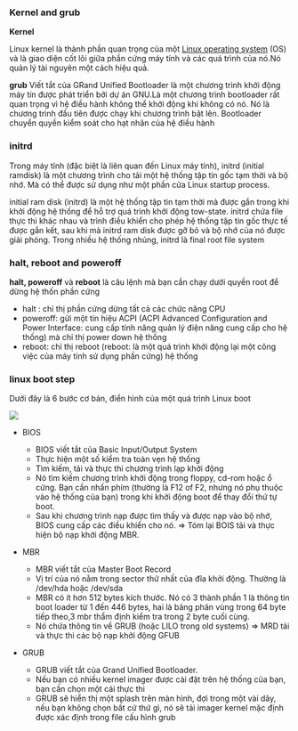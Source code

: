 ### Kernel and grub

**Kernel**

Linux kernel là thành phần quan trọng của một [Linux operating system](https://github.com/utnguyen153s2/Linux_Basic/blob/master/Linux%20operating%20system.md) (OS) và là giao diện cốt lõi giữa phần cứng máy tính và các quá trình của nó.Nó quản lý tài nguyên một cách hiệu quả.

**grub** Viết tắt của GRand Unified Bootloader là một chương trình khởi động máy tín được  phát triển bởi dự án GNU.Là một chương trình bootloader rất quan trọng vì hệ điều hành không thể khởi động khi không có nó. Nó là chương trình đầu tiên được chạy khi chương trình bật lên. Bootloader chuyển quyền kiểm soát cho hạt nhân của hệ điều hành


### initrd

Trong máy tính (đặc biệt là liên quan đến Linux máy tính), initrd (initial ramdisk) là một chương trình cho tải một hệ thống tập tin gốc tạm thời và bộ nhớ. Mà có thể được sử dụng như một phần cửa Linux startup process.

initial ram disk (initrd) là một hệ thống tập tin tạm thời mà được gắn trong khi khởi động hệ thống để hỗ trợ quá trình khởi động tow-state. initrd chứa file thực thi khác nhau và trình điều khiển cho phép hệ thống tập tin gốc thực tế được gắn kết, sau khi mà initrd ram disk được gỡ bỏ và bộ nhớ của nó được giải phóng. Trong nhiều hệ thống nhúng, initrd là final root file system

### halt, reboot and poweroff

**halt, poweroff** và **reboot** là câu lệnh mà bạn cần chạy dưới quyền root để dừng hệ thốn phần cứng
- halt : chỉ thị phần cứng dừng tất cả các chức năng CPU
- poweroff: gửi một tín hiệu ACPI (ACPI Advanced Configuration and Power Interface: cung cấp tính năng quản lý điện năng cung cấp cho hệ thống) mà chỉ thị power down hệ thống
- reboot: chỉ thị reboot (reboot: là một quá trình khởi động lại một công việc của máy tính sử dụng phần cứng) hệ thống

### linux boot step

Dưới đây là 6 bước cơ bản, điển hình của một quá trình Linux boot

<img src="https://i.imgur.com/KY0dIQj.jpg">

- BIOS
  - BIOS viết tắt của Basic Input/Output System
  - Thực hiện một số kiểm tra toàn vẹn hệ thống
  - Tìm kiếm, tải và thực thi chương trình lạp khởi động
  - Nó tìm kiếm chương trình khởi động trong floppy, cd-rom hoặc ổ cứng. Bạn cần nhấn phím (thường là F12 of F2, nhưng nó phụ thuộc vào hệ thống của bạn) trong khi khởi động boot để thay đổi thứ tự boot.
  - Sau khi chương trình nạp được tìm thấy và được nạp vào bộ nhớ, BIOS cung cấp các điều khiển cho nó.
  => Tóm lại BOIS tải và thực hiện bộ nạp khởi động MBR.

- MBR
  - MBR viết tắt của Master Boot Record
  - Vị trí của nó nằm trong sector thứ nhất của đĩa khởi động. Thường là /dev/hda hoặc /dev/sda
  - MBR có ít hơn 512 bytes kích thước. Nó có 3 thành phần 1 là thông tin boot loader từ 1 đến 446 bytes, hai là bảng phân vùng trong 64 byte tiếp theo,3 mbr thẩm định kiểm tra trong 2 byte cuối cùng.
  - Nó chứa thông tin về GRUB (hoặc LILO trong old systems)
  => MRD tải và thực thi các bộ nạp khởi động GFUB
- GRUB
  - GRUB viết tắt của Grand Unified Bootloader.
  - Nếu bạn có nhiều kernel imager được cài đặt trên hệ thống của bạn, bạn cần chọn một cái thực thi
  - GRUB sẽ hiển thị một splash trên màn hình, đợi trong một vài dây, nếu bạn không chọn bất cứ thứ gì, nó sẽ tải imager kernel mặc định được xác định trong file cấu hình grub
  
